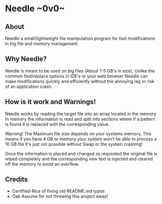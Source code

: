 # Needle ~0v0~

## About
Needle a small/lightweight file manipulation program for fast modifications in big file and memory management.

## Why Needle?
Needle is meant to be used on big files (About 1-5 GB's in size), Unlike the common find/replace options in IDE's or your web browser Needle can make modifications quickly and efficiently without the annoying lag or risk of an application crash.

## How is it work and Warnings!

Needle works by reading the target file into an array located in the memory In memory the information is read and split into sections where if a pattern is found it is replaced with the corresponding value.

Warning! The Maximum file size depends on your systems memory, This means if you have 4 GB or memory your system won't be able to process a 10 GB file it's just not possible without Swap or the system crashing!

Once the information is placed and changed as requested the original file is wiped completely and the corresponding new text is injected and cleared off the memory to avoid an overflow.

## Credits
* Certified-Rice of fixing old README.md typos
* Oak Assume for not throwing this project away!